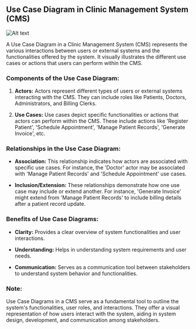 ## Use Case Diagram in Clinic Management System (CMS)

![Alt text](image_url "Optional title")

A Use Case Diagram in a Clinic Management System (CMS) represents the various interactions between users or external systems and the functionalities offered by the system. It visually illustrates the different use cases or actions that users can perform within the CMS.

### Components of the Use Case Diagram:
1. **Actors:** Actors represent different types of users or external systems interacting with the CMS. They can include roles like Patients, Doctors, Administrators, and Billing Clerks.

2. **Use Cases:** Use cases depict specific functionalities or actions that actors can perform within the CMS. These include actions like 'Register Patient', 'Schedule Appointment', 'Manage Patient Records', 'Generate Invoice', etc.

### Relationships in the Use Case Diagram:
- **Association:** This relationship indicates how actors are associated with specific use cases. For instance, the 'Doctor' actor may be associated with 'Manage Patient Records' and 'Schedule Appointment' use cases.
  
- **Inclusion/Extension:** These relationships demonstrate how one use case may include or extend another. For instance, 'Generate Invoice' might extend from 'Manage Patient Records' to include billing details after a patient record update.

### Benefits of Use Case Diagrams:
- **Clarity:** Provides a clear overview of system functionalities and user interactions.
  
- **Understanding:** Helps in understanding system requirements and user needs.
  
- **Communication:** Serves as a communication tool between stakeholders to understand system behavior and functionalities.

### Note:
Use Case Diagrams in a CMS serve as a fundamental tool to outline the system's functionalities, user roles, and interactions. They offer a visual representation of how users interact with the system, aiding in system design, development, and communication among stakeholders.

